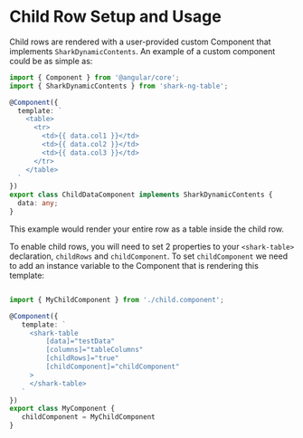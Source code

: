 # Child Row Setup and Usage

Child rows are rendered with a user-provided custom Component that implements `SharkDynamicContents`. An example of a custom component could be as simple as:

```typescript
import { Component } from '@angular/core';
import { SharkDynamicContents } from 'shark-ng-table';

@Component({
  template: `
    <table>
      <tr>
        <td>{{ data.col1 }}</td>
        <td>{{ data.col2 }}</td>
        <td>{{ data.col3 }}</td>
      </tr>
    </table>
  `
})
export class ChildDataComponent implements SharkDynamicContents {
  data: any;
}
```

This example would render your entire row as a table inside the child row.

To enable child rows, you will need to set 2 properties to your `<shark-table>` declaration, `childRows` and `childComponent`. To set `childComponent` we need to add an instance variable to the Component that is rendering this template:

```typescript

import { MyChildComponent } from './child.component';

@Component({
   template: `
     <shark-table
         [data]="testData"
         [columns]="tableColumns"
         [childRows]="true"
         [childComponent]="childComponent"
     >
     </shark-table>
   `
})
export class MyComponent {
   childComponent = MyChildComponent
}
```
